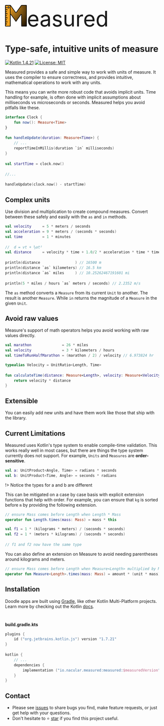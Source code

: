 <div style="font-size:70px"><img src="measured.svg" alt="measured" style="height:70px">easured</div>
<div><h1>Type-safe, intuitive units of measure</h1></div>

[![Kotlin 1.4.21](https://img.shields.io/badge/Kotlin-1.7.21-blue.svg?style=for-the-badge&logo=kotlin)](http://kotlinlang.org)
[![License: MIT](https://img.shields.io/badge/License-MIT-green.svg?style=for-the-badge)](https://github.com/nacular/measured/blob/master/LICENSE)


Measured provides a safe and simple way to work with units of measure. It uses the compiler to ensure correctness,
and provides intuitive, mathematical operations to work with any units.

This means you can write more robust code that avoids implicit units. Time handling for example, is often done with
implicit assumptions about milliseconds vs microseconds or seconds. Measured helps you avoid pitfalls like these.

```kotlin
interface Clock {
    fun now(): Measure<Time>
}

fun handleUpdate(duration: Measure<Time>) {
    // ...
    reportTimeInMillis(duration `in` milliseconds)
}

val startTime = clock.now()

//...

handleUpdate(clock.now() - startTime)
```

## Complex units

Use division and multiplication to create compound measures. Convert between these safely and easily with the
`as` and `in` methods.

```kotlin
val velocity     = 5 * meters / seconds
val acceleration = 9 * meters / (seconds * seconds)
val time         = 1 * minutes

//  d = vt + ½at²
val distance     = velocity * time + 1.0/2 * acceleration * time * time

println(distance                ) // 16500 m
println(distance `as` kilometers) // 16.5 km
println(distance `as` miles     ) // 10.25262467191601 mi

println(5 * miles / hours `as` meters / seconds) // 2.2352 m/s
```

The `as` method converts a `Measure` from its current `Unit` to another. The result is another `Measure`. While `in`
returns the magnitude of a `Measure` in the given `Unit`.

## Avoid raw values

Measure's support of math operators helps you avoid working with raw values directly.

```kotlin
val marathon              = 26 * miles
val velocity              = 3 * kilometers / hours
val timeToRunHalfMarathon = (marathon / 2) / velocity // 6.973824 hr
``` 

```kotlin
typealias Velocity = UnitRatio<Length, Time>

fun calculateTime(distance: Measure<Length>, velocity: Measure<Velocity>): Measure<Time> {
    return velocity * distance
}
```

## Extensible

You can easily add new units and have them work like those that ship with the library.

## Current Limitations

Measured uses Kotlin's type system to enable compile-time validation. This works really well in most cases, but there
are things the type system currently does not support. For example, `Units` and `Measures` are **order-sensitive**.

```kotlin
val a: UnitProduct<Angle, Time> = radians * seconds
val b: UnitProduct<Time, Angle> = seconds * radians
```

!> Notice the types for a and b are different

This can be mitigated on a case by case basis with explicit extension functions that help with order. For example,
you can ensure that `kg` is sorted before `m` by providing the following extension.

```kotlin
// ensure Mass comes before Length when Length * Mass
operator fun Length.times(mass: Mass) = mass * this
```
```kotlin
val f1 = 1 * (kilograms * meters) / (seconds * seconds)
val f2 = 1 * (meters * kilograms) / (seconds * seconds)

// f1 and f2 now have the same type
```

You can also define an extension on Measure to avoid needing parentheses around kilograms and meters.

```kotlin
// ensure Mass comes before Length when Measure<Length> multiplied by Mass
operator fun Measure<Length>.times(mass: Mass) = amount * (unit * mass)
```

## Installation

Doodle apps are built using [Gradle](http://www.gradle.org), like other Kotlin Multi-Platform projects.
Learn more by checking out  the Kotlin [docs](https://kotlinlang.org/docs/getting-started.html).

<div style="margin-top:3em;font-weight:Bold">build.gradle.kts</div>

```kotlin
plugins {
    id ("org.jetbrains.kotlin.js") version "1.7.21"
}

kotlin {
    // ...
    dependencies {
        implementation ("io.nacular.measured:measured:$measuredVersion")
    }
}
```

## Contact

- Please see [issues](https://github.com/nacular/measured/issues) to share bugs you find, make feature requests, or just get help with your questions.
- Don't hesitate to ⭐️ [star](https://github.com/nacular/measured) if you find this project useful.